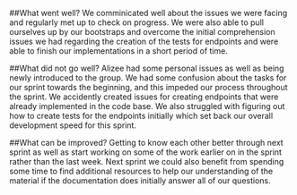 ##What went well?
We comminicated well about the issues we were facing and regularly met up to check on progress. We were also able to pull ourselves up by our bootstraps and overcome the initial comprehension issues we had regarding the creation of the tests for endpoints and were able to finish our implementations in a short period of time.

##What did not go well?
Alizee had some personal issues as well as being newly introduced to the group. We had some confusion about the tasks for our sprint towards the beginning, and this impeded our process throughout the sprint. We accidently created issues for creating endpoints that were already implemented in the code base. We also struggled with figuring out how to create tests for the endpoints initially which set back our overall development speed for this sprint.

##What can be improved?
Getting to know each other better through next sprint as well as start working on some of the work earlier on in the sprint rather than the last week. Next sprint we could also benefit from spending some time to find additional resources to help our understanding of the material if the documentation does initially answer all of our questions.
